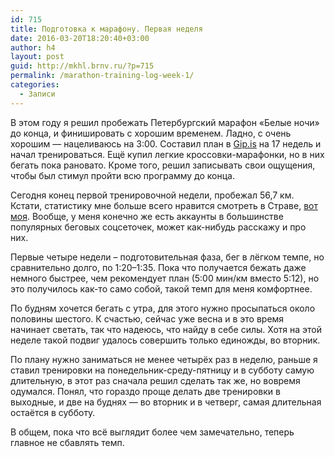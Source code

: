 ```yaml
---
id: 715
title: Подготовка к марафону. Первая неделя
date: 2016-03-20T18:20:40+03:00
author: h4
layout: post
guid: http://mkhl.brnv.ru/?p=715
permalink: /marathon-training-log-week-1/
categories:
  - Записи
---
```

В этом году я решил пробежать Петербургский марафон «Белые ночи» до конца, и финишировать с хорошим временем. Ладно, с очень хорошим — нацеливаюсь на 3:00. Составил план в [Gip.is](http://gip.is/) на 17 недель и начал тренироваться. Ещё купил легкие кроссовки-марафонки, но в них бегать пока рановато. Кроме того, решил записывать свои ощущения, чтобы был стимул пройти всю программу до конца.

Сегодня конец первой тренировочной недели, пробежал 56,7 км. Кстати, статистику мне больше всего нравится смотреть в Страве, [вот моя](https://www.strava.com/athletes/7455492/training/log). Вообще, у меня конечно же есть аккаунты в большинстве популярных беговых соцсеточек, может как-нибудь расскажу и про них.

Первые четыре недели – подготовительная фаза, бег в лёгком темпе, но сравнительно долго, по 1:20–1:35. Пока что получается бежать даже немного быстрее, чем рекомендует план (5:00 мин/км вместо 5:12), но это получилось как-то само собой, такой темп для меня комфортнее.

По будням хочется бегать с утра, для этого нужно просыпаться около половины шестого. К счастью, сейчас уже весна и в это время начинает светать, так что надеюсь, что найду в себе силы. Хотя на этой неделе такой подвиг удалось совершить только единожды, во вторник.

По плану нужно заниматься не менее четырёх раз в неделю, раньше я ставил тренировки на понедельник-среду-пятницу и в субботу самую длительную, в этот раз сначала решил сделать так же, но вовремя одумался. Понял, что гораздо проще делать две тренировки в выходные, и две на буднях — во вторник и в четверг, самая длительная остаётся в субботу.

В общем, пока что всё выглядит более чем замечательно, теперь главное не сбавлять темп.